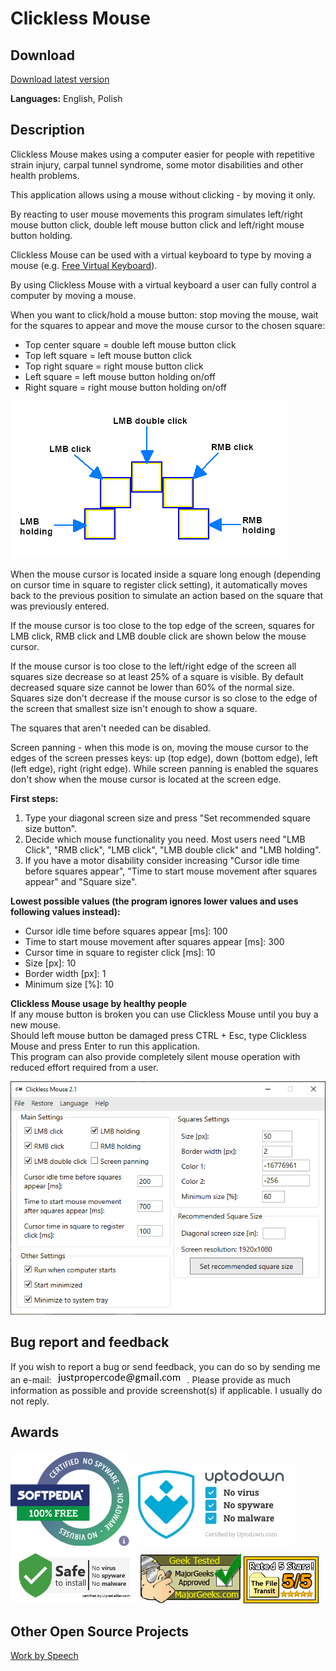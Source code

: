 # Clickless Mouse

## Download
[Download latest version](https://github.com/ProperCode/clickless-mouse/releases)<br/>

**Languages:** English, Polish

## Description

Clickless Mouse makes using a computer easier for people with repetitive strain injury, carpal tunnel syndrome, 
some motor disabilities and other health problems.<br/>

This application allows using a mouse without clicking - by moving it only.<br/>

By reacting to user mouse movements this program simulates left/right mouse button click, 
double left mouse button click and left/right mouse button holding. <br/>

Clickless Mouse can be used with a virtual keyboard to type by moving a mouse 
(e.g. [Free Virtual Keyboard](https://freevirtualkeyboard.com/)). <br/>

By using Clickless Mouse with a virtual keyboard a user can fully control a computer by moving a mouse.<br/>

When you want to click/hold a mouse button: stop moving the mouse, wait for the squares to appear and move the mouse cursor to the chosen square:
- Top center square = double left mouse button click
- Top left square = left mouse button click
- Top right square = right mouse button click
- Left square = left mouse button holding on/off
- Right square = right mouse button holding on/off<br/>
 
![alt text](https://raw.githubusercontent.com/ProperCode/clickless-mouse/master/other/images/1en.jpg) 

When the mouse cursor is located inside a square long enough (depending on cursor time 
in square to register click setting), it automatically moves back to the previous position 
to simulate an action based on the square that was previously entered.<br/>

If the mouse cursor is too close to the top edge of the screen, squares for LMB click,
 RMB click and LMB double click are shown below the mouse cursor.<br/>

If the mouse cursor is too close to the left/right edge of the screen all squares size decrease so at least 25% of a square is visible. 
By default decreased square size cannot be lower than 60% of the normal size.
Squares size don't decrease if the mouse cursor is so close to the edge of 
the screen that smallest size isn't enough to show a square.<br/>

The squares that aren't needed can be disabled.<br/>

Screen panning - when this mode is on, moving the mouse cursor to the edges of the screen presses keys:
 up (top edge), down (bottom edge), left (left edge), right (right edge). While screen panning is enabled 
 the squares don't show when the mouse cursor is located at the screen edge.<br/>

**First steps:**
1. Type your diagonal screen size and press "Set recommended square size button".
2. Decide which mouse functionality you need. Most users need "LMB Click", "RMB click", "LMB click", "LMB double click" and "LMB holding".
3. If you have a motor disability consider increasing "Cursor idle time before squares appear", 
"Time to start mouse movement after squares appear" and "Square size".<br/>

**Lowest possible values (the program ignores lower values and uses following values instead):**
- Cursor idle time before squares appear [ms]: 100
- Time to start mouse movement after squares appear [ms]: 300
- Cursor time in square to register click [ms]: 10
- Size [px]: 10
- Border width [px]: 1
- Minimum size [%]: 10

**Clickless Mouse usage by healthy people**<br/>
If any mouse button is broken you can use Clickless Mouse until you buy a new mouse.<br/>
Should left mouse button be damaged press CTRL + Esc, type Clickless Mouse and press Enter 
to run this application.<br/>
This program can also provide completely silent mouse operation with reduced effort required
from a user.

![alt text](https://raw.githubusercontent.com/ProperCode/clickless-mouse/master/other/images/2en.jpg)

## Bug report and feedback
If you wish to report a bug or send feedback, you can do so by sending me an e-mail: ![alt text](https://raw.githubusercontent.com/ProperCode/clickless-mouse/master/other/images/email.jpg) .
Please provide as much information as possible and provide screenshot(s) if applicable. I usually do not reply.

## Awards
[![Softpedia Clean Award](https://raw.githubusercontent.com/ProperCode/clickless-mouse/master/other/awards/softpedia_100_free.png)](https://www.softpedia.com/get/Desktop-Enhancements/Other-Desktop-Enhancements/Clickless-Mouse.shtml#status)
[![Uptodown Clean Award](https://raw.githubusercontent.com/ProperCode/clickless-mouse/master/other/awards/certified-free.png)](https://clickless-mouse.en.uptodown.com/windows)
[![Updatestar Clean Award](https://raw.githubusercontent.com/ProperCode/clickless-mouse/master/other/awards/updatestar.com.jpg)](https://www.updatestar.com/virus-report/clickless-mouse/4021684)
[![Majorgeeks Award](https://raw.githubusercontent.com/ProperCode/clickless-mouse/master/other/awards/majorgeektested.gif)](https://www.majorgeeks.com/files/details/clickless_mouse.html)
[![File Transit 5/5 Award](https://raw.githubusercontent.com/ProperCode/clickless-mouse/master/other/awards/filetransit_5of5.gif)](http://www.filetransit.com/view.php?id=454284)

## Other Open Source Projects
[Work by Speech](https://github.com/ProperCode/Work-by-Speech)<br/>